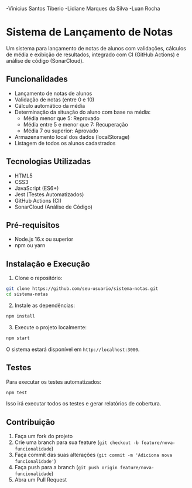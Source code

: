 -Vinicius Santos Tiberio
-Lidiane Marques da Silva
-Luan Rocha 

# Sistema de Lançamento de Notas
Um sistema para lançamento de notas de alunos com validações, cálculos de média e exibição de resultados, integrado com CI (GitHub Actions) e análise de código (SonarCloud).

## Funcionalidades

- Lançamento de notas de alunos
- Validação de notas (entre 0 e 10)
- Cálculo automático da média
- Determinação da situação do aluno com base na média:
  - Média menor que 5: Reprovado
  - Média entre 5 e menor que 7: Recuperação
  - Média 7 ou superior: Aprovado
- Armazenamento local dos dados (localStorage)
- Listagem de todos os alunos cadastrados

## Tecnologias Utilizadas

- HTML5
- CSS3
- JavaScript (ES6+)
- Jest (Testes Automatizados)
- GitHub Actions (CI)
- SonarCloud (Análise de Código)

## Pré-requisitos

- Node.js 16.x ou superior
- npm ou yarn

## Instalação e Execução

1. Clone o repositório:

```bash
git clone https://github.com/seu-usuario/sistema-notas.git
cd sistema-notas
```

2. Instale as dependências:

```bash
npm install
```

3. Execute o projeto localmente:

```bash
npm start
```

O sistema estará disponível em `http://localhost:3000`.

## Testes

Para executar os testes automatizados:

```bash
npm test
```

Isso irá executar todos os testes e gerar relatórios de cobertura.


## Contribuição

1. Faça um fork do projeto
2. Crie uma branch para sua feature (`git checkout -b feature/nova-funcionalidade`)
3. Faça commit das suas alterações (`git commit -m 'Adiciona nova funcionalidade'`)
4. Faça push para a branch (`git push origin feature/nova-funcionalidade`)
5. Abra um Pull Request
